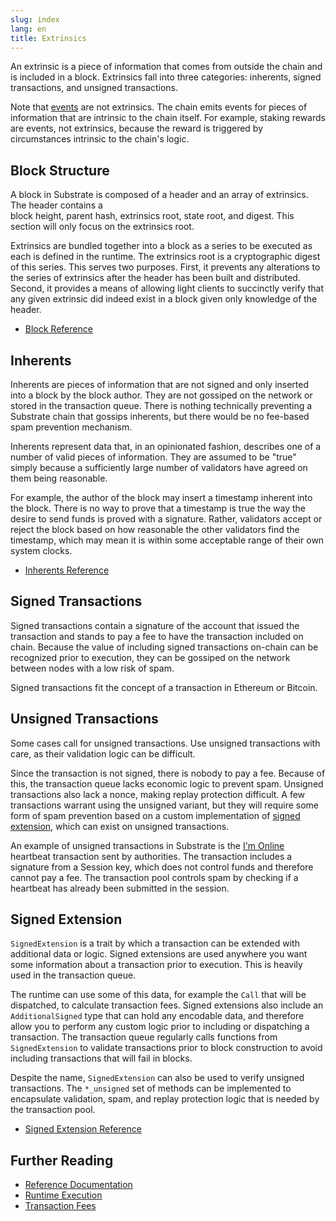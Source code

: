 ```yaml
---
slug: index
lang: en
title: Extrinsics
---
```


An extrinsic is a piece of information that comes from outside the chain and is included in a 
block. Extrinsics fall into three categories: inherents, signed transactions, and unsigned 
transactions.

Note that [events](development/module/events.md) are not extrinsics. The chain emits events for 
pieces of information that are intrinsic to the chain itself. For example, staking rewards are 
events, not extrinsics, because the reward is triggered by circumstances intrinsic to the chain's 
logic.

## Block Structure

A block in Substrate is composed of a header and an array of extrinsics. The header contains a  
block height, parent hash, extrinsics root, state root, and digest. This section will only focus on 
the extrinsics root.

Extrinsics are bundled together into a block as a series to be executed as each is defined in the 
runtime. The extrinsics root is a cryptographic digest of this series. This serves two purposes. 
First, it prevents any alterations to the series of extrinsics after the header has been built and 
distributed. Second, it provides a means of allowing light clients to succinctly verify that any 
given extrinsic did indeed exist in a block given only knowledge of the header.

- [Block Reference](https://substrate.dev/rustdocs/master/sp_runtime/traits/trait.Block.html)

## Inherents

Inherents are pieces of information that are not signed and only inserted into a block by the block 
author. They are not gossiped on the network or stored in the transaction queue. There is nothing 
technically preventing a Substrate chain that gossips inherents, but there would be no fee-based 
spam prevention mechanism.

Inherents represent data that, in an opinionated fashion, describes one of a number of valid pieces 
of information. They are assumed to be "true" simply because a sufficiently large number of 
validators have agreed on them being reasonable.

For example, the author of the block may insert a timestamp inherent into the block. There is no 
way to prove that a timestamp is true the way the desire to send funds is proved with a signature. 
Rather, validators accept or reject the block based on how reasonable the other validators find the 
timestamp, which may mean it is within some acceptable range of their own system clocks.

- [Inherents Reference](https://substrate.dev/rustdocs/master/sp_inherents/index.html)

## Signed Transactions

Signed transactions contain a signature of the account that issued the transaction and stands to 
pay a fee to have the transaction included on chain. Because the value of including signed 
transactions on-chain can be recognized prior to execution, they can be gossiped on the network 
between nodes with a low risk of spam.

Signed transactions fit the concept of a transaction in Ethereum or Bitcoin.

## Unsigned Transactions

Some cases call for unsigned transactions. Use unsigned transactions with care, as their validation 
logic can be difficult.

Since the transaction is not signed, there is nobody to pay a fee. Because of this, the transaction 
queue lacks economic logic to prevent spam. Unsigned transactions also lack a nonce, making replay 
protection difficult. A few transactions warrant using the unsigned variant, but they will require 
some form of spam prevention based on a custom implementation of
[signed extension](#signed-extension), which can exist on unsigned transactions.

An example of unsigned transactions in Substrate is the 
[I'm Online](https://github.com/paritytech/substrate/blob/master/frame/im-online/src/lib.rs) 
heartbeat transaction sent by authorities. The transaction includes a signature from a Session key, 
which does not control funds and therefore cannot pay a fee. The transaction pool controls spam 
by checking if a heartbeat has already been submitted in the session.

## Signed Extension

`SignedExtension` is a trait by which a transaction can be extended with additional data or logic. 
Signed extensions are used anywhere you want some information about a transaction prior to 
execution. This is heavily used in the transaction queue.

The runtime can use some of this data, for example the `Call` that will be dispatched, to calculate 
transaction fees. Signed extensions also include an `AdditionalSigned` type that can hold any 
encodable data, and therefore allow you to perform any custom logic prior to including or 
dispatching a transaction. The transaction queue regularly calls functions from `SignedExtension` 
to validate transactions prior to block construction to avoid including transactions that will fail 
in blocks.

Despite the name, `SignedExtension` can also be used to verify unsigned transactions. The 
`*_unsigned` set of methods can be implemented to encapsulate validation, spam, and replay 
protection logic that is needed by the transaction pool.

- [Signed Extension Reference](https://substrate.dev/rustdocs/master/sp_runtime/traits/trait.SignedExtension.html)

## Further Reading

- [Reference Documentation](https://substrate.dev/rustdocs/master/sp_runtime/traits/trait.Extrinsic.html)
- [Runtime Execution](development/module/execution.md)
- [Transaction Fees](development/module/fees.md)
<!-- TODO - [Transaction Pool](conceptual/node/tx-pool.md) -->
